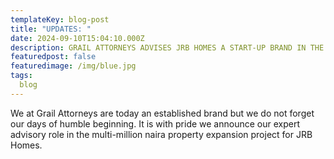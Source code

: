 ```yaml
---
templateKey: blog-post
title: "UPDATES: "
date: 2024-09-10T15:04:10.000Z
description: GRAIL ATTORNEYS ADVISES JRB HOMES A START-UP BRAND IN THE HOSPITALITY INDUSTRY ON A MULTI-MILLION NAIRA PROPERTY EXPANSION PROJECT
featuredpost: false
featuredimage: /img/blue.jpg
tags:
  blog
---
```




We at Grail Attorneys are today an established brand but we do not forget our days of humble beginning. It is with pride we announce our expert advisory role in the multi-million naira property expansion project for JRB Homes.
